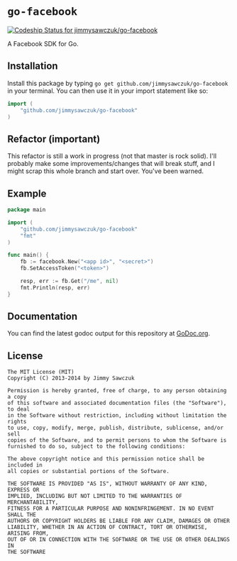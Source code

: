 # `go-facebook`

[ ![Codeship Status for jimmysawczuk/go-facebook](https://codeship.io/projects/766a4f10-43a4-0132-f598-66ff35301625/status)](https://codeship.io/projects/44729)

A Facebook SDK for Go.

## Installation

Install this package by typing `go get github.com/jimmysawczuk/go-facebook` in your terminal. You can then use it in your import statement like so:

```go
import (
	"github.com/jimmysawczuk/go-facebook"
)
```

## Refactor (important)

This refactor is still a work in progress (not that master is rock solid). I'll probably make some improvements/changes that will break stuff, and I might scrap this whole branch and start over. You've been warned.

## Example

```go
package main

import (
    "github.com/jimmysawczuk/go-facebook"
    "fmt"
)

func main() {
    fb := facebook.New("<app id>", "<secret>")
    fb.SetAccessToken("<token>")

    resp, err := fb.Get("/me", nil)
    fmt.Println(resp, err)
}
```

## Documentation

You can find the latest godoc output for this repository at [GoDoc.org](http://godoc.org/github.com/jimmysawczuk/go-facebook).

## License

	The MIT License (MIT)
	Copyright (C) 2013-2014 by Jimmy Sawczuk

	Permission is hereby granted, free of charge, to any person obtaining a copy
	of this software and associated documentation files (the "Software"), to deal
	in the Software without restriction, including without limitation the rights
	to use, copy, modify, merge, publish, distribute, sublicense, and/or sell
	copies of the Software, and to permit persons to whom the Software is
	furnished to do so, subject to the following conditions:

	The above copyright notice and this permission notice shall be included in
	all copies or substantial portions of the Software.

	THE SOFTWARE IS PROVIDED "AS IS", WITHOUT WARRANTY OF ANY KIND, EXPRESS OR
	IMPLIED, INCLUDING BUT NOT LIMITED TO THE WARRANTIES OF MERCHANTABILITY,
	FITNESS FOR A PARTICULAR PURPOSE AND NONINFRINGEMENT. IN NO EVENT SHALL THE
	AUTHORS OR COPYRIGHT HOLDERS BE LIABLE FOR ANY CLAIM, DAMAGES OR OTHER
	LIABILITY, WHETHER IN AN ACTION OF CONTRACT, TORT OR OTHERWISE, ARISING FROM,
	OUT OF OR IN CONNECTION WITH THE SOFTWARE OR THE USE OR OTHER DEALINGS IN
	THE SOFTWARE
